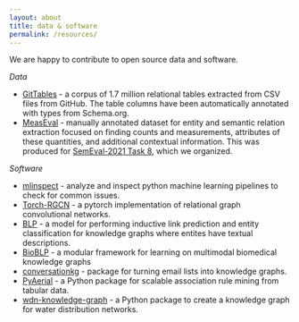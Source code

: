 ```yaml
---
layout: about
title: data & software
permalink: /resources/
---
```


We are happy to contribute to open source data and software. 

_Data_
* [GitTables](https://gittables.github.io) - a corpus of 1.7 million relational tables extracted from CSV files from GitHub. The table columns have been automatically annotated with types from Schema.org.
* [MeasEval](https://github.com/harperco/MeasEval) - manually annotated dataset for entity and semantic relation extraction focused on finding counts and measurements, attributes of these quantities, and additional contextual information. This was produced for [SemEval-2021 Task 8](https://semeval.github.io/SemEval2021/tasks.html), which we organized. 

_Software_
* [mlinspect](https://github.com/stefan-grafberger/mlinspect) - analyze and inspect python machine learning pipelines to check for common issues.
* [Torch-RGCN](https://github.com/thiviyanT/torch-RGCN) - a pytorch implementation of relational graph convolutional networks.
* [BLP](https://github.com/dfdazac/blp) - a model for performing inductive link prediction and entity classification for knowledge graphs where entites have textual descriptions.
* [BioBLP](https://github.com/elsevier-ai-lab/bioblp) -  a modular framework for learning on multimodal biomedical knowledge graphs
* [conversationkg](https://github.com/INDElab/conversationkg) - package for turning email lists into knowledge graphs. 
* [PyAerial](https://github.com/DiTEC-project/pyaerial) - a Python package for scalable association rule mining from tabular data.
* [wdn-knowledge-graph](https://github.com/DiTEC-project/wdn-knowledge-graph) - a Python package to create a knowledge graph for water distribution networks.